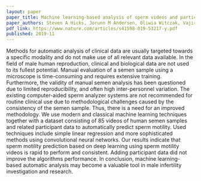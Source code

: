 ```yaml
---
layout: paper
paper_title: Machine learning-based analysis of sperm videos and participant data for male fertility prediction
paper_authors: Steven A Hicks, Jorunn M Andersen, Oliwia Witczak, Vajira Thambawita, Pål Halvorsen, Hugo L Hammer, Trine B Haugen, Michael A Riegler
pdf_link: https://www.nature.com/articles/s41598-019-53217-y.pdf
published: 2019-11
---
```


Methods for automatic analysis of clinical data are usually targeted towards a specific modality and do not make use of all relevant data available. In the field of male human reproduction, clinical and biological data are not used to its fullest potential. Manual evaluation of a semen sample using a microscope is time-consuming and requires extensive training. Furthermore, the validity of manual semen analysis has been questioned due to limited reproducibility, and often high inter-personnel variation. The existing computer-aided sperm analyzer systems are not recommended for routine clinical use due to methodological challenges caused by the consistency of the semen sample. Thus, there is a need for an improved methodology. We use modern and classical machine learning techniques together with a dataset consisting of 85 videos of human semen samples and related participant data to automatically predict sperm motility. Used techniques include simple linear regression and more sophisticated methods using convolutional neural networks. Our results indicate that sperm motility prediction based on deep learning using sperm motility videos is rapid to perform and consistent. Adding participant data did not improve the algorithms performance. In conclusion, machine learning-based automatic analysis may become a valuable tool in male infertility investigation and research.

